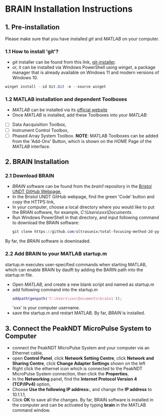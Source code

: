 # BRAIN Installation Instructions

## 1. Pre-installation
Please make sure that you have installed *git* and *MATLAB* on your computer.
### 1.1 How to install 'git'?
- *git* installer can be found from this link, [git-installer](https://git-scm.com/).
- or, it can be installed via Windows PowerShell using *winget*, a package manager that is already available on Windows 11 and modern versions of Windows 10.
``` PowerShell
winget install --id Git.Git -e --source winget
```
### 1.2 MATLAB installation and dependent Toolboxes
- *MATLAB* can be installed via its [official website](https://uk.mathworks.com/products/matlab.html)
- Once *MATLAB* is installed, add these Toolboxes into your *MATLAB*:
- [ ] Data Aacquisition Toolbox,
- [ ] Instrument Control Toolbox,
- [ ] Phased Array System Toolbox.
**NOTE**: MATLAB Toolboxes can be added from the 'Add-Ons' Button, which is shown on the *HOME* Page of the *MATLAB* interface.

## 2. BRAIN Installation

### 2.1 Download BRAIN
- *BRAIN* software can be found from the *brain1* repository in the [Bristol UNDT GitHub Webpage](https://github.com/ndtatbristol/brain1),
- In the Bristol UNDT GitHub webpage, find the green 'Code' button and copy the HTTPS link,
- In your computer, choose a local directory where you would like to put the BRIAN software, for example, *C:\Users\xxx\Documents*.
- Run Windows PowerShell in that directory, and input following command to download the BRAIN software:
  ``` PowerShell
  git clone https://github.com/ultrasunix/total-focusing-method-2d-python-example.git
  ```
By far, the *BRAIN* software is downloaded.

### 2.2 Add BRAIN to your MATLAB startup.m
startup.m executes user-specified commands when starting MATLAB, which can enable BRAIN by daulft by adding the BARIN path into the startup.m file.
- Open *MATLAB*, and create a new blank script and named as startup.m
- add following command into the startup.m
  ``` MATLAB
  addpath(genpath('C:\Users\xxx\Documents\brain1'));
  ```
  'xxx' is your computer username.
- save the startup.m and restart MATLAB.
By far, *BRAIN* is installed.

## 3. Connect the PeakNDT MicroPulse System to Computer
- connect the PeakNDT MicroPulse System and your computer via an Ethernet cable,
- open **Control Panel**, click **Network Setting Centre**, click **Network and Sharing Centre**, click **Change Adapter Settings** shown on the left
- Right click the ethernet icon which is connected to the PeakNDT MicroPulse System connection, then click the **Properties**,
- In the **Networking** panel, find the **Internet Protocol Version 4 (TCP/IPv4)** option,
- Choose **Use the following IP address:**, and change the **IP address** to 10.1.1.1,
- Click **OK** to save all the changes.
By far, BRAIN software is installed in the computer and can be activated by typing **brain** in the MATLAB command window.
